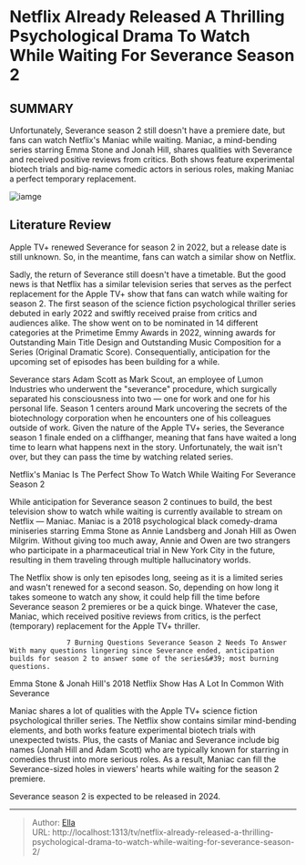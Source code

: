 # Netflix Already Released A Thrilling Psychological Drama To Watch While Waiting For Severance Season 2


## SUMMARY 



  Unfortunately, Severance season 2 still doesn&#39;t have a premiere date, but fans can watch Netflix&#39;s Maniac while waiting.   Maniac, a mind-bending series starring Emma Stone and Jonah Hill, shares qualities with Severance and received positive reviews from critics.   Both shows feature experimental biotech trials and big-name comedic actors in serious roles, making Maniac a perfect temporary replacement.  

![iamge](https://static1.srcdn.com/wordpress/wp-content/uploads/2024/01/netflixreleased_psychologicaldrama_towatchwhilewaitingforseverance.jpg)

## Literature Review
Apple TV&#43; renewed Severance for season 2 in 2022, but a release date is still unknown. So, in the meantime, fans can watch a similar show on Netflix.




Sadly, the return of Severance still doesn&#39;t have a timetable. But the good news is that Netflix has a similar television series that serves as the perfect replacement for the Apple TV&#43; show that fans can watch while waiting for season 2. The first season of the science fiction psychological thriller series debuted in early 2022 and swiftly received praise from critics and audiences alike. The show went on to be nominated in 14 different categories at the Primetime Emmy Awards in 2022, winning awards for Outstanding Main Title Design and Outstanding Music Composition for a Series (Original Dramatic Score). Consequentially, anticipation for the upcoming set of episodes has been building for a while.




Severance stars Adam Scott as Mark Scout, an employee of Lumon Industries who underwent the &#34;severance&#34; procedure, which surgically separated his consciousness into two — one for work and one for his personal life. Season 1 centers around Mark uncovering the secrets of the biotechnology corporation when he encounters one of his colleagues outside of work. Given the nature of the Apple TV&#43; series, the Severance season 1 finale ended on a cliffhanger, meaning that fans have waited a long time to learn what happens next in the story. Unfortunately, the wait isn&#39;t over, but they can pass the time by watching related series.


 Netflix&#39;s Maniac Is The Perfect Show To Watch While Waiting For Severance Season 2 
          

While anticipation for Severance season 2 continues to build, the best television show to watch while waiting is currently available to stream on Netflix — Maniac. Maniac is a 2018 psychological black comedy-drama miniseries starring Emma Stone as Annie Landsberg and Jonah Hill as Owen Milgrim. Without giving too much away, Annie and Owen are two strangers who participate in a pharmaceutical trial in New York City in the future, resulting in them traveling through multiple hallucinatory worlds.




The Netflix show is only ten episodes long, seeing as it is a limited series and wasn&#39;t renewed for a second season. So, depending on how long it takes someone to watch any show, it could help fill the time before Severance season 2 premieres or be a quick binge. Whatever the case, Maniac, which received positive reviews from critics, is the perfect (temporary) replacement for the Apple TV&#43; thriller.

                  7 Burning Questions Severance Season 2 Needs To Answer   With many questions lingering since Severance ended, anticipation builds for season 2 to answer some of the series&#39; most burning questions.     



 Emma Stone &amp; Jonah Hill&#39;s 2018 Netflix Show Has A Lot In Common With Severance 
          

Maniac shares a lot of qualities with the Apple TV&#43; science fiction psychological thriller series. The Netflix show contains similar mind-bending elements, and both works feature experimental biotech trials with unexpected twists. Plus, the casts of Maniac and Severance include big names (Jonah Hill and Adam Scott) who are typically known for starring in comedies thrust into more serious roles. As a result, Maniac can fill the Severance-sized holes in viewers&#39; hearts while waiting for the season 2 premiere.






Severance season 2 is expected to be released in 2024.





---

> Author: [Ella](https://instagram.hk.cn/)  
> URL: http://localhost:1313/tv/netflix-already-released-a-thrilling-psychological-drama-to-watch-while-waiting-for-severance-season-2/  

